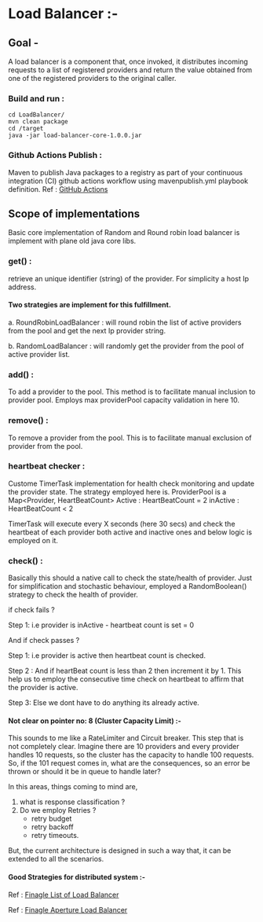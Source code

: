 # Load Balancer :- 

## Goal - 

A load balancer is a component that, once invoked, it distributes incoming requests to a list of registered providers and return the value obtained from one of the registered providers to the original caller. 

### Build and run :
````
cd LoadBalancer/
mvn clean package
cd /target
java -jar load-balancer-core-1.0.0.jar
````

### Github Actions Publish :

Maven to publish Java packages to a registry as part of your continuous integration (CI) github actions workflow
using mavenpublish.yml playbook definition.
Ref : [GitHub Actions](https://docs.github.com/en/free-pro-team@latest/actions/guides/publishing-java-packages-with-maven)

## Scope of implementations

Basic core implementation of Random and Round robin load balancer is implement with plane old java core libs.

### get()  : 

retrieve an unique identifier (string) of the provider. For simplicity a host Ip address.
   
#### Two strategies are implement for this fulfillment.
   
a. RoundRobinLoadBalancer : will round robin the list of active providers from the pool and get the next Ip provider string.

b. RandomLoadBalancer : will randomly get the provider from the pool of active provider list.

### add()  :

To add a provider to the pool. This method is to facilitate manual inclusion to provider pool.
Employs max providerPool capacity validation in here 10.

### remove()  : 

To remove a provider from the pool. This is to facilitate manual exclusion of provider from the pool.

### heartbeat checker  : 

Custome TimerTask implementation for health check monitoring and update the provider state.
The strategy employed here is.
ProviderPool is a Map<Provider, HeartBeatCount> 
Active : HeartBeatCount = 2
inActive : HeartBeatCount < 2 

TimerTask will execute every X seconds (here 30 secs) and check the heartbeat of each provider both active and inactive ones and below logic is employed on it.

### check()  : 

Basically this should a native call to check the state/health of provider.
Just for simplification and stochastic behaviour, employed a RandomBoolean() strategy to check the health of provider.

if check fails ?
 
Step 1: i.e provider is inActive - heartbeat count is set = 0

And if check passes ?

Step 1: i.e provider is active then  heartbeat count is checked.

Step 2 : And if heartBeat count is less than 2 then increment it by 1.
This help us to employ the consecutive time check on heartbeat to affirm that the provider is active.

Step 3: Else we dont have to do anything its already active.     

#### Not clear on pointer no: 8 (Cluster Capacity Limit) :-
This sounds to me like a RateLimiter and Circuit breaker. 
This step that is not completely clear. Imagine there are 10 providers and every provider handles 10 requests, 
so the cluster has the capacity to handle 100 requests. So, if the 101 request comes in, what are the consequences, 
so an error be thrown or should it be in queue to handle later?

In this areas, things coming to mind are, 

1. what is response classification ?
2. Do we employ Retries ?
    - retry budget
    - retry backoff
    - retry timeouts.
    
But, the current architecture is designed in such a way that, it can be extended to all the scenarios.


#### Good Strategies for distributed system :-

Ref : [Finagle List of Load Balancer](https://twitter.github.io/finagle/guide/Clients.html#load-balancing)

Ref : [Finagle Aperture Load Balancer](https://twitter.github.io/finagle/guide/ApertureLoadBalancers.html)
